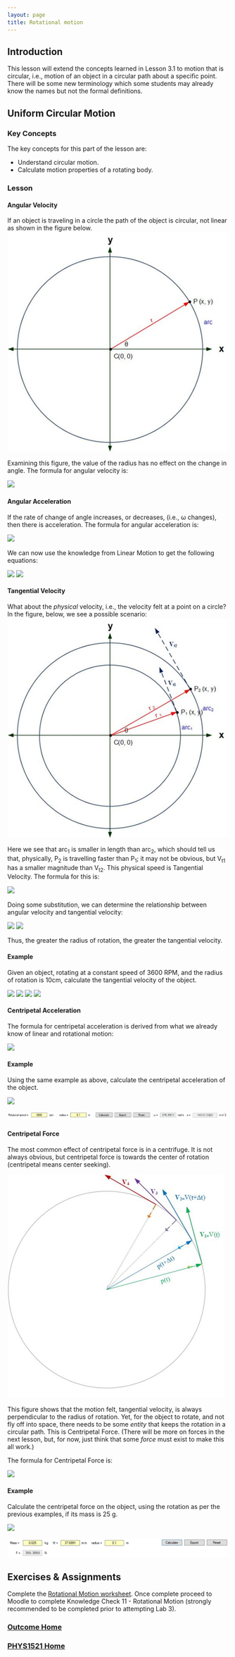 ```yaml
---
layout: page
title: Rotational motion
---
```

## Introduction
This lesson will extend the concepts learned in Lesson 3.1 to motion that is circular, i.e., motion of an object in a circular path about a specific point. There will be some new terminology which some students may already know the names but not the formal definitions.

## Uniform Circular Motion
### Key Concepts
The key concepts for this part of the lesson are:
* Understand circular motion.
* Calculate motion properties of a rotating body.

### Lesson
#### Angular Velocity
If an object is traveling in a circle the path of the object is circular, not linear as shown in the figure below.<br>
![rotating-1](files/rotating-1.jpg)

Examining this figure, the value of the radius has no effect on the change in angle. The formula for angular velocity is:

<img src="https://latex.codecogs.com/svg.latex?\large&space;\omega=\frac{\Delta{\theta}}{t}"/>

#### Angular Acceleration
If the rate of change of angle increases, or decreases, (i.e., ω changes), then there is acceleration. The formula for angular acceleration is:

<img src="https://latex.codecogs.com/svg.latex?\large&space;\alpha=\frac{\Delta{\omega}}{t}"/>

We can now use the knowledge from Linear Motion to get the following equations:

<img src="https://latex.codecogs.com/svg.latex?\large&space;\omega_f=\omega_i+\alpha{t}"/>

<img src="https://latex.codecogs.com/svg.latex?\large&space;\Delta{\theta}=\omega_it+\frac{1}{2}\alpha{t^2}"/>

#### Tangential Velocity
What about the _physical_ velocity, i.e., the velocity felt at a point on a circle? In the figure, below, we see a possible scenario:<br>
![rotating-2](files/rotating-2.jpg)

Here we see that arc<sub>1</sub> is smaller in length than arc<sub>2</sub>, which should tell us that, physically, P<sub>2</sub> is travelling faster than P<sub>1</sub>; it may not be obvious, but V<sub>t1</sub> has a smaller magnitude than V<sub>t2</sub>. This physical speed is Tangential Velocity. The formula for this is:

<img src="https://latex.codecogs.com/svg.latex?\large&space;V_t=\frac{\Delta{arc}}{t}"/>

Doing some substitution, we can determine the relationship between angular velocity and tangential velocity:

<img src="https://latex.codecogs.com/svg.latex?\large&space;\Delta{\theta}=\frac{\Delta{arc}}{r}"/>

<img src="https://latex.codecogs.com/svg.latex?\large&space;V_t=\frac{\Delta{\theta}\cdot{r}}{t}=\omega{r}"/>

Thus, the greater the radius of rotation, the greater the tangential velocity.

#### Example
Given an object, rotating at a constant speed of 3600 RPM, and the radius of rotation is 10cm, calculate the tangential velocity of the object.

<img src="https://latex.codecogs.com/svg.latex?\large&space;\omega=\frac{3600}{60}=60rev/s"/>

<img src="https://latex.codecogs.com/svg.latex?\large&space;\frac{1rev}{s}=2\pi{rad/s}"/>

<img src="https://latex.codecogs.com/svg.latex?\large&space;\omega=120\pi{\frac{rad}{s}\approx{376.9911rad/s}"/>

<img src="https://latex.codecogs.com/svg.latex?\large&space;V_t=120\pi\times{0.1}\approx{37.6991m/s}"/>

#### Centripetal Acceleration
The formula for centripetal acceleration is derived from what we already know of linear and rotational motion:

<img src="https://latex.codecogs.com/svg.latex?\large&space;a=\frac{\Delta{V_t}}{t}=\omega^2r"/>

#### Example
Using the same example as above, calculate the centripetal acceleration of the object.

<img src="https://latex.codecogs.com/svg.latex?\large&space;a=(120\pi)^2\times{0.1}\approx{14212.2303m/s^2}"/>

![centripetal-math](files/centripetal-math.jpg)

#### Centripetal Force
The most common effect of centripetal force is in a centrifuge. It is not always obvious, but centripetal force is towards the center of rotation (centripetal means center seeking).

![rotating-3](files/rotating-3.jpg)

This figure shows that the motion felt, tangential velocity, is always perpendicular to the radius of rotation. Yet, for the object to rotate, and not fly off into space, there needs to be some _entity_ that keeps the rotation in a circular path. This is Centripetal Force. (There will be more on forces in the next lesson, but, for now, just think that some _force_ must exist to make this all work.)

The formula for Centripetal Force is:

<img src="https://latex.codecogs.com/svg.latex?\large&space;F_c=\frac{mV_{t}^2}{r}"/>

#### Example
Calculate the centripetal force on the object, using the rotation as per the previous examples, if its mass is 25 g.

<img src="https://latex.codecogs.com/svg.latex?\large&space;F_c=\frac{0.025\times{(37.6991)^2}}{0.1}\approx{355.3055N}"/>

![centripetal-force-math](files/centripetal-force-math.jpg)

## Exercises & Assignments
Complete the [Rotational Motion worksheet](rotating-worksheet.md). Once complete proceed to Moodle to complete Knowledge Check 11 - Rotational Motion (strongly recommended to be completed prior to attempting Lab 3).

### [Outcome Home](outcome3.md)
### [PHYS1521 Home](../)
